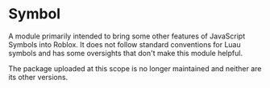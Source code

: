 # Symbol

A module primarily intended to bring some other features of JavaScript Symbols into Roblox. It does not follow standard conventions for Luau symbols and has some oversights that don't make this module helpful.

The package uploaded at this scope is no longer maintained and neither are its other versions.
